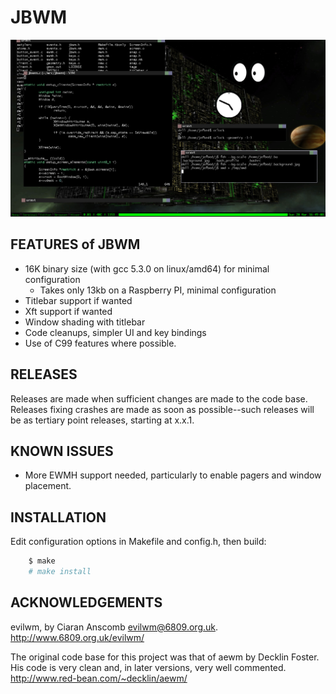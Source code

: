 # JBWM
![Screenshot](screenshot.png)

## FEATURES of JBWM
* 16K binary size (with gcc 5.3.0 on linux/amd64) for minimal configuration
	- Takes only 13kb on a Raspberry PI, minimal configuration
* Titlebar support if wanted
* Xft support if wanted
* Window shading with titlebar
* Code cleanups, simpler UI and key bindings
* Use of C99 features where possible.

## RELEASES
Releases are made when sufficient changes are made to the code base.  Releases
fixing crashes are made as soon as possible--such releases will be as tertiary
point releases, starting at x.x.1. 

## KNOWN ISSUES
* More EWMH support needed, particularly to enable pagers and window placement.

## INSTALLATION
Edit configuration options in Makefile and config.h, then build:
```sh
	$ make
	# make install
```

## ACKNOWLEDGEMENTS

evilwm, by Ciaran Anscomb <evilwm@6809.org.uk>.  http://www.6809.org.uk/evilwm/

The original code base for this project was that of aewm by Decklin
Foster.  His code is very clean and, in later versions, very well
commented.  http://www.red-bean.com/~decklin/aewm/

